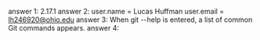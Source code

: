 answer 1: 2.17.1
answer 2: user.name = Lucas Huffman          user.email = lh246920@ohio.edu
answer 3: When git --help is entered, a list of common Git commands appears.
answer 4: 